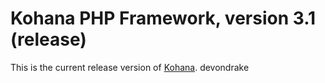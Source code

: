 # Kohana PHP Framework, version 3.1 (release)

This is the current release version of [Kohana](http://kohanaframework.org/).
devondrake

